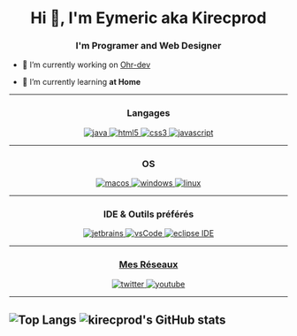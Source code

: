 <h1 align="center">Hi 👋, I'm Eymeric aka Kirecprod</h1>  
<h3 align="center">I'm Programer and Web Designer</h3> 

- 🔭 I’m currently working on [Ohr-dev](https://github.com/ohr-dev)  
  
- 🌱 I’m currently learning **at Home**

---

<h3 align="center">Langages</h3>
<p align="center">
  <a href="https://www.java.com" target="_blank"> 
    <img src="https://img.shields.io/badge/Java-007396.svg?style=for-the-badge&logo=java&logoColor=white" 
      alt="java"/> 
  <a href="https://www.w3.org/html/" target="_blank"> 
    <img src="https://img.shields.io/badge/html-E34F26.svg?style=for-the-badge&logo=html5&logoColor=white"
      alt="html5"/> 
  </a>
  <a href="https://www.w3schools.com/css/" target="_blank">
    <img src="https://img.shields.io/badge/css-1572B6.svg?style=for-the-badge&logo=css3&logoColor=white"
      alt="css3"/>
  </a>
  <a href="https://developer.mozilla.org/en-US/docs/Web/JavaScript" target="_blank"> 
    <img src="https://img.shields.io/badge/Javascript-F7DF1E.svg?style=for-the-badge&logo=javascript&logoColor=black"
      alt="javascript"/> 
  </a>
</p>
  
  ---
  
<h3 align="center">OS</h3>
<p align="center">
  <a href="https://www.apple.com/macos" target="_blank">
    <img src="https://img.shields.io/badge/macos-000000.svg?style=for-the-badge&logo=macos&logoColor=white" alt="macos" />
  </a>
  <a href="https://www.microsoft.com/windows" target="_blank">
    <img src="https://img.shields.io/badge/windows-00A4EF.svg?style=for-the-badge&logo=windows&logoColor=white"
      alt="windows"/>
  </a>
  <a href="https://www.linux.org/" target="_blank">
    <img src="https://img.shields.io/badge/linux-yellow.svg?style=for-the-badge&logo=linux&logoColor=white"
      alt="linux"/>
  </a>
</p>

---

<h3 align="center">IDE & Outils préférés</h3>
<p align="center"> 
  <a href="https://www.jetbrains.com/" target="_blank">
    <img src="https://img.shields.io/badge/jetbrains%20IDE-000000.svg?style=for-the-badge&logo=jetbrains&logoColor=white" alt="jetbrains" />
  </a>
  <a href="https://code.visualstudio.com/" target="_blank">
    <img src="https://img.shields.io/badge/vscode-007ACC.svg?style=for-the-badge&logo=visualstudiocode&logoColor=white" alt="vsCode"/> 
  </a>
  <a href="https://eclipse.org" target="_blank">
    <img src="https://img.shields.io/badge/eclipse-2C2255.svg?style=for-the-badge&logo=eclipse&logoColor=white" alt="eclipse IDE"/> 
</p>
  
  ---
  
<h3 align="center">Mes Réseaux</h3>

<div style="margin-top:10px" align="center">
  <div>
    <a href="https://twitter.com/kirecprodYT" target="_blank">
      <img src="https://img.shields.io/badge/Twitter-1DA1F2.svg?style=for-the-badge&logo=twitter&logoColor=white" alt="twitter"/>
    </a>
    <a href="https://www.youtube.com/channel/UCFQ8bt-4-EvDgs0NsW86tkQ" target="_blank">
      <img src="https://img.shields.io/badge/youtube-FE0002.svg?style=for-the-badge&logo=youtube&logoColor=white" alt="youtube"/>
    </a>
  </div>
</div>
  

---
![Top Langs](https://github-readme-stats.vercel.app/api/top-langs/?username=kirecprod&theme=radical&count_private=true)  ![kirecprod's GitHub stats](https://github-readme-stats.vercel.app/api?username=kirecprod&show_icons=true&theme=radical&count_private=true)
---

